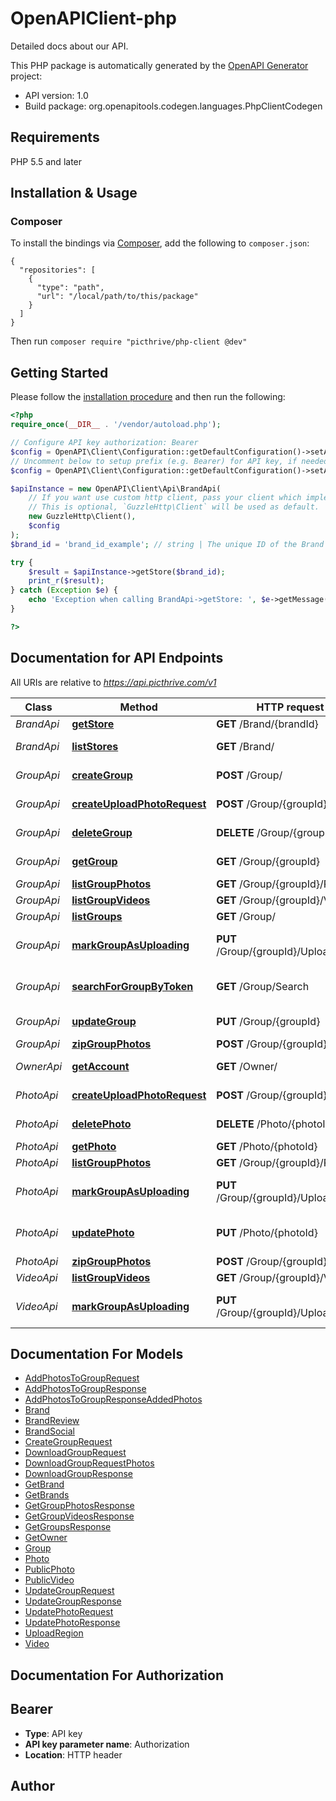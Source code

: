 # OpenAPIClient-php
Detailed docs about our API.

This PHP package is automatically generated by the [OpenAPI Generator](https://openapi-generator.tech) project:

- API version: 1.0
- Build package: org.openapitools.codegen.languages.PhpClientCodegen

## Requirements

PHP 5.5 and later

## Installation & Usage
### Composer

To install the bindings via [Composer](http://getcomposer.org/), add the following to `composer.json`:

```
{
  "repositories": [
    {
      "type": "path",
      "url": "/local/path/to/this/package"
    }
  ]
}
```

Then run `composer require "picthrive/php-client @dev"`


## Getting Started

Please follow the [installation procedure](#installation--usage) and then run the following:

```php
<?php
require_once(__DIR__ . '/vendor/autoload.php');

// Configure API key authorization: Bearer
$config = OpenAPI\Client\Configuration::getDefaultConfiguration()->setApiKey('Authorization', 'YOUR_API_KEY');
// Uncomment below to setup prefix (e.g. Bearer) for API key, if needed
$config = OpenAPI\Client\Configuration::getDefaultConfiguration()->setApiKeyPrefix('Authorization', 'Bearer');

$apiInstance = new OpenAPI\Client\Api\BrandApi(
    // If you want use custom http client, pass your client which implements `GuzzleHttp\ClientInterface`.
    // This is optional, `GuzzleHttp\Client` will be used as default.
    new GuzzleHttp\Client(),
    $config
);
$brand_id = 'brand_id_example'; // string | The unique ID of the Brand

try {
    $result = $apiInstance->getStore($brand_id);
    print_r($result);
} catch (Exception $e) {
    echo 'Exception when calling BrandApi->getStore: ', $e->getMessage(), PHP_EOL;
}

?>
```

## Documentation for API Endpoints

All URIs are relative to *https://api.picthrive.com/v1*

Class | Method | HTTP request | Description
------------ | ------------- | ------------- | -------------
*BrandApi* | [**getStore**](docs\Api/BrandApi.md#getstore) | **GET** /Brand/{brandId} | Get Store
*BrandApi* | [**listStores**](docs\Api/BrandApi.md#liststores) | **GET** /Brand/ | Get all Stores
*GroupApi* | [**createGroup**](docs\Api/GroupApi.md#creategroup) | **POST** /Group/ | Create an new Group.
*GroupApi* | [**createUploadPhotoRequest**](docs\Api/GroupApi.md#createuploadphotorequest) | **POST** /Group/{groupId}/Photo | Upload a photo
*GroupApi* | [**deleteGroup**](docs\Api/GroupApi.md#deletegroup) | **DELETE** /Group/{groupId} | Delete the Group
*GroupApi* | [**getGroup**](docs\Api/GroupApi.md#getgroup) | **GET** /Group/{groupId} | Gets a Group.
*GroupApi* | [**listGroupPhotos**](docs\Api/GroupApi.md#listgroupphotos) | **GET** /Group/{groupId}/Photo | List photos
*GroupApi* | [**listGroupVideos**](docs\Api/GroupApi.md#listgroupvideos) | **GET** /Group/{groupId}/Video | List videos
*GroupApi* | [**listGroups**](docs\Api/GroupApi.md#listgroups) | **GET** /Group/ | List Groups
*GroupApi* | [**markGroupAsUploading**](docs\Api/GroupApi.md#markgroupasuploading) | **PUT** /Group/{groupId}/UploadStatus | Update Upload Status
*GroupApi* | [**searchForGroupByToken**](docs\Api/GroupApi.md#searchforgroupbytoken) | **GET** /Group/Search | Search for Group by Token
*GroupApi* | [**updateGroup**](docs\Api/GroupApi.md#updategroup) | **PUT** /Group/{groupId} | Update a Group
*GroupApi* | [**zipGroupPhotos**](docs\Api/GroupApi.md#zipgroupphotos) | **POST** /Group/{groupId}/Zip | Zip Photos
*OwnerApi* | [**getAccount**](docs\Api/OwnerApi.md#getaccount) | **GET** /Owner/ | Get Your Account
*PhotoApi* | [**createUploadPhotoRequest**](docs\Api/PhotoApi.md#createuploadphotorequest) | **POST** /Group/{groupId}/Photo | Upload a photo
*PhotoApi* | [**deletePhoto**](docs\Api/PhotoApi.md#deletephoto) | **DELETE** /Photo/{photoId} | Delete a Photo
*PhotoApi* | [**getPhoto**](docs\Api/PhotoApi.md#getphoto) | **GET** /Photo/{photoId} | Get a Photo
*PhotoApi* | [**listGroupPhotos**](docs\Api/PhotoApi.md#listgroupphotos) | **GET** /Group/{groupId}/Photo | List photos
*PhotoApi* | [**markGroupAsUploading**](docs\Api/PhotoApi.md#markgroupasuploading) | **PUT** /Group/{groupId}/UploadStatus | Update Upload Status
*PhotoApi* | [**updatePhoto**](docs\Api/PhotoApi.md#updatephoto) | **PUT** /Photo/{photoId} | Copy or Move a Photo
*PhotoApi* | [**zipGroupPhotos**](docs\Api/PhotoApi.md#zipgroupphotos) | **POST** /Group/{groupId}/Zip | Zip Photos
*VideoApi* | [**listGroupVideos**](docs\Api/VideoApi.md#listgroupvideos) | **GET** /Group/{groupId}/Video | List videos
*VideoApi* | [**markGroupAsUploading**](docs\Api/VideoApi.md#markgroupasuploading) | **PUT** /Group/{groupId}/UploadStatus | Update Upload Status


## Documentation For Models

 - [AddPhotosToGroupRequest](docs\Model/AddPhotosToGroupRequest.md)
 - [AddPhotosToGroupResponse](docs\Model/AddPhotosToGroupResponse.md)
 - [AddPhotosToGroupResponseAddedPhotos](docs\Model/AddPhotosToGroupResponseAddedPhotos.md)
 - [Brand](docs\Model/Brand.md)
 - [BrandReview](docs\Model/BrandReview.md)
 - [BrandSocial](docs\Model/BrandSocial.md)
 - [CreateGroupRequest](docs\Model/CreateGroupRequest.md)
 - [DownloadGroupRequest](docs\Model/DownloadGroupRequest.md)
 - [DownloadGroupRequestPhotos](docs\Model/DownloadGroupRequestPhotos.md)
 - [DownloadGroupResponse](docs\Model/DownloadGroupResponse.md)
 - [GetBrand](docs\Model/GetBrand.md)
 - [GetBrands](docs\Model/GetBrands.md)
 - [GetGroupPhotosResponse](docs\Model/GetGroupPhotosResponse.md)
 - [GetGroupVideosResponse](docs\Model/GetGroupVideosResponse.md)
 - [GetGroupsResponse](docs\Model/GetGroupsResponse.md)
 - [GetOwner](docs\Model/GetOwner.md)
 - [Group](docs\Model/Group.md)
 - [Photo](docs\Model/Photo.md)
 - [PublicPhoto](docs\Model/PublicPhoto.md)
 - [PublicVideo](docs\Model/PublicVideo.md)
 - [UpdateGroupRequest](docs\Model/UpdateGroupRequest.md)
 - [UpdateGroupResponse](docs\Model/UpdateGroupResponse.md)
 - [UpdatePhotoRequest](docs\Model/UpdatePhotoRequest.md)
 - [UpdatePhotoResponse](docs\Model/UpdatePhotoResponse.md)
 - [UploadRegion](docs\Model/UploadRegion.md)
 - [Video](docs\Model/Video.md)


## Documentation For Authorization


## Bearer

- **Type**: API key
- **API key parameter name**: Authorization
- **Location**: HTTP header


## Author




